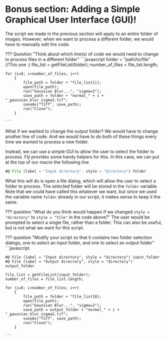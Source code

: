 # Bonus section: Adding a Simple  Graphical User Interface (GUI)!

The script we made in the previous section will apply to an entire folder of images. However, when we want to process a different folder, we would have to manually edit the code.

??? Question "Think about which line(s) of code we would need to change to process files in a different folder"
    ```javascript
    folder = "path/to/file"  //This one :)
    file_list = getFileList(folder);
    number_of_files = file_list.length;

    for (i=0; i<number_of_files; i++)
        {
            file_path = folder + "file_list[i];
            open(file_path);
            run("Gaussian Blur...", "sigma=2");
            save_path = folder + "normal_" + i + "_gaussian_blur_sigma2.tif";
            saveAs("Tiff", save_path);
            run("Close");
        }

    ```

What if we wanted to change the output folder? We would have to change another line of code. And we would have to do both of these things every time we wanted to process a new folder.

Instead, we can use a simple GUI to allow the user to select the folder to process. Fiji provides some handy helpers for this. In this case, we can put at the top of our macro the following line

```javascript
#@ File (label = "Input directory", style = "directory") folder
```

What this will do is open a file dialog, which will allow the user to select a folder to process. The selected folder will be stored in the `folder` variable. Note that we could have called this whatever we want, but since we used the variable name `folder` already in our script, it makes sense to keep it the same.

??? question "What do you think would happen if we changed `style = "directory"` to `style = "file"` in the code above?"
    The user would be prompted to select a single file, rather than a folder. This can also be useful, but is not what we want for this script.


??? question "Modify your script so that it contains two folder selection dialogs, one to select an input folder, and one to select an output folder"
    ```javascript

    #@ File (label = "Input directory", style = "directory") input_folder
    #@ File (label = "Output directory", style = "directory") output_folder

    file_list = getFileList(input_folder);
    number_of_files = file_list.length;

    for (i=0; i<number_of_files; i++)
        {
            file_path = folder + "file_list[0];
            open(file_path);
            run("Gaussian Blur...", "sigma=2");
            save_path = output_folder + "normal_" + i + "_gaussian_blur_sigma2.tif";
            saveAs("Tiff", save_path);
            run("Close");
        }

    ```
